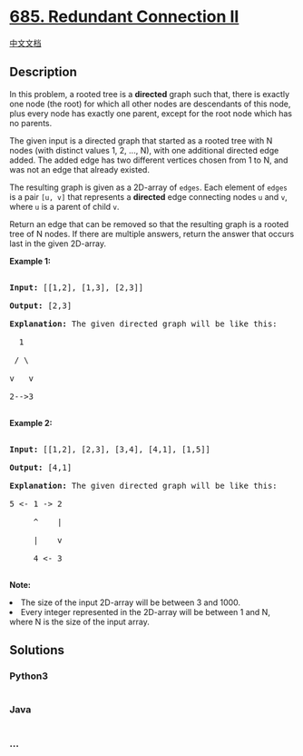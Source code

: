 # [685. Redundant Connection II](https://leetcode.com/problems/redundant-connection-ii)

[中文文档](/solution/0600-0699/0685.Redundant%20Connection%20II/README.md)

## Description

<p>

In this problem, a rooted tree is a <b>directed</b> graph such that, there is exactly one node (the root) for which all other nodes are descendants of this node, plus every node has exactly one parent, except for the root node which has no parents.

</p><p>

The given input is a directed graph that started as a rooted tree with N nodes (with distinct values 1, 2, ..., N), with one additional directed edge added. The added edge has two different vertices chosen from 1 to N, and was not an edge that already existed.

</p><p>

The resulting graph is given as a 2D-array of <code>edges</code>. Each element of <code>edges</code> is a pair <code>[u, v]</code> that represents a <b>directed</b> edge connecting nodes <code>u</code> and <code>v</code>, where <code>u</code> is a parent of child <code>v</code>.

</p><p>

Return an edge that can be removed so that the resulting graph is a rooted tree of N nodes. If there are multiple answers, return the answer that occurs last in the given 2D-array.

</p><p><b>Example 1:</b><br />

<pre>

<b>Input:</b> [[1,2], [1,3], [2,3]]

<b>Output:</b> [2,3]

<b>Explanation:</b> The given directed graph will be like this:

  1

 / \

v   v

2-->3

</pre>

</p>

<p><b>Example 2:</b><br />

<pre>

<b>Input:</b> [[1,2], [2,3], [3,4], [4,1], [1,5]]

<b>Output:</b> [4,1]

<b>Explanation:</b> The given directed graph will be like this:

5 <- 1 -> 2

     ^    |

     |    v

     4 <- 3

</pre>

</p>

<p><b>Note:</b><br />

<li>The size of the input 2D-array will be between 3 and 1000.</li>

<li>Every integer represented in the 2D-array will be between 1 and N, where N is the size of the input array.</li>

</p>

## Solutions

<!-- tabs:start -->

### **Python3**

```python

```

### **Java**

```java

```

### **...**

```

```

<!-- tabs:end -->
